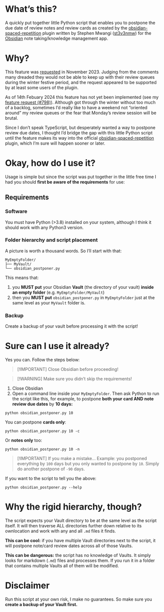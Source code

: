 # What’s this?
A quickly put together little Python script that enables you to postpone the due date of review notes and review cards as created by the [obsidian-spaced-repetition](https://www.stephenmwangi.com/obsidian-spaced-repetition/) plugin written by Stephen Mwangi ([st3v3nmw](https://github.com/st3v3nmw/obsidian-spaced-repetition)) for the [Obsidian](https://obsidian.md/) note taking/knowledge management app.

# Why?
This feature was [requested](https://github.com/st3v3nmw/obsidian-spaced-repetition/issues/798) in November 2023. Judging from the comments many dreaded they would not be able to keep up with their review queues during the winter festive period, and the request appeared to be supported by at least some users of the plugin. 

As of 14th Febuary 2024 this feature has not yet been implemented (see my [feature request (#798)](https://github.com/st3v3nmw/obsidian-spaced-repetition/issues/798)). Although got through the winter without too much of a backlog, sometimes I’d really like to have a weekend not “oriented around” my review queues or the fear that Monday’s review session will be brutal.

Since I don’t speak TypeScript, but desperately wanted a way to postpone review due dates, I thought I’d bridge the gap with this little Python script until the feature makes its way into the official [obsidian-spaced-repetition](https://www.stephenmwangi.com/obsidian-spaced-repetition/) plugin, which I’m sure will happen sooner or later.

# Okay, how do I use it?
Usage is simple but since the script was put together in the little free time I had you should **first be aware of the requirements** for use:
## Requirements
### Software
You must have Python (>3.8) installed on your system, although I think it should work with any Python3 version.
### Folder hierarchy and script placement
A picture is worth a thousand words. So I’ll start with that:
```
MyEmptyFolder/
├── MyVault/
└── obsidian_postponer.py
```
This means that:
1. you **MUST put** your Obsidian **Vault** (the directory of your vault) **inside an empty folder** (e.g. `MyEmptyFolder/MyVault`)
2. then you **MUST put** `obsidian_postponer.py` in `MyEmptyFolder` just at the same level as your `MyVault` folder is.

### Backup
Create a backup of your vault before processing it with the script!
# Sure can I use it already?
Yes you can. Follow the steps below:

>[!IMPORTANT] Close Obsidian before proceeding!

>[!WARNING] Make sure you didn’t skip the requirements!

1. Close Obsidian
2. Open a command line inside your `MyEmptyFolder`. Then ask Python to run the script like this, for example, to postpone **both your card AND note review due dates** by **10 days:**
```
python obsidian_postponer.py 10
```
You can postpone **cards only**:
```
python obsidian_postponer.py 10 -c
```
Or **notes only** too:
```
python obsidian_postponer.py 10 -n
```

>[!IMPORTANT] If you make a mistake…
>Example: you postponed everything by `100` days but you only wanted to postpone by `10`. Simply do another postpone of `-90` days. 

If you want to the script to tell you the above:
```
python obsidian_postponer.py --help
```
# Why the rigid hierarchy, though?
The script expects your Vault directory to be at the same level as the script itself. It will then traverse ALL directories further down relative to its ownlocation and work with any and all `.md` files it finds. 

**This can be cool:** if you have multiple Vault directories next to the script, it will postpone note/card review dates across all of those Vaults.

**This can be dangerous:** the script has no knowledge of Vaults. It simply looks for markdown (`.md`) files and processes them. If you run it in a folder that contains multiple Vaults all of them will be modified.

# Disclaimer
Run this script at your own risk, I make no guarantees. So make sure you **create a backup of your Vault first.**
